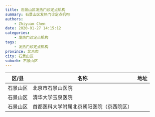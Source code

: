 ```yaml
---
title: 石景山区发热门诊定点机构
summary: 石景山区发热门诊定点机构
authors: 
    - Zhiyuan Chen
date: 2020-01-27 14:15:12
categories: 
    - 发热门诊定点机构
tags: 
    - 发热门诊定点机构
province: 北京市
city: 石景山区
suburb: 石景山区
---
```


|  区/县  |  名称  |  地址  |
|------|-------|------|
|  石景山区  |  北京市石景山医院  |    
|  石景山区  |  清华大学玉泉医院  |    
|  石景山区  |  首都医科大学附属北京朝阳医院（京西院区）  |    

